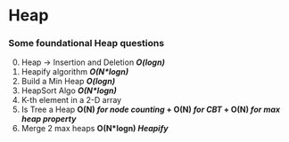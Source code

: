 # Heap
### Some foundational Heap questions 
0) Heap -> Insertion and Deletion **_O(logn)_**
1) Heapify algorithm **_O(N*logn)_**
2) Build a Min Heap **_O(logn)_**
3) HeapSort Algo **_O(N*logn)_**
4) K-th element in a 2-D array
5) Is Tree a Heap **O(N) _for node counting_ + O(N) _for CBT_ + O(N) _for max heap property_**
6) Merge 2 max heaps  **O(N*logn) _Heapify_**
